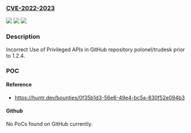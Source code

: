 ### [CVE-2022-2023](https://cve.mitre.org/cgi-bin/cvename.cgi?name=CVE-2022-2023)
![](https://img.shields.io/static/v1?label=Product&message=polonel%2Ftrudesk&color=blue)
![](https://img.shields.io/static/v1?label=Version&message=n%2Fa&color=blue)
![](https://img.shields.io/static/v1?label=Vulnerability&message=CWE-648%20Incorrect%20Use%20of%20Privileged%20APIs&color=brighgreen)

### Description

Incorrect Use of Privileged APIs in GitHub repository polonel/trudesk prior to 1.2.4.

### POC

#### Reference
- https://huntr.dev/bounties/0f35b1d3-56e6-49e4-bc5a-830f52e094b3

#### Github
No PoCs found on GitHub currently.

